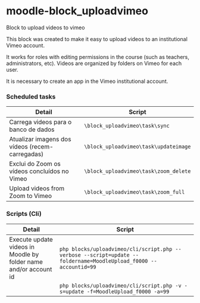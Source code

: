 # moodle-block_uploadvimeo
Block to upload videos to vimeo

This block was created to make it easy to upload videos to an institutional Vimeo account.

It works for roles with editing permissions in the course (such as teachers, administrators, etc).
Videos are organized by folders on Vimeo for each user.

It is necessary to create an app in the Vimeo institutional account.

### Scheduled tasks

Detail                               | Script
-------------------------------------|-----------------------------------------------
Carrega videos para o banco de dados |`\block_uploadvimeo\task\sync`
Atualizar imagens dos vídeos (recem-carregadas)         |`\block_uploadvimeo\task\updateimage`
Exclui do Zoom os vídeos concluídos no Vimeo|`\block_uploadvimeo\task\zoom_delete`
Upload videos from Zoom to Vimeo     |`\block_uploadvimeo\task\zoom_full`

### Scripts (Cli)

Detail                            | Script
----------------------------------|------------------------------
Execute update videos in Moodle by folder name and/or account id| `php blocks/uploadvimeo/cli/script.php --verbose --script=update --foldername=MoodleUpload_f0000 --accountid=99`
 | | `php blocks/uploadvimeo/cli/script.php -v -s=update -f=MoodleUpload_f0000 -a=99`


